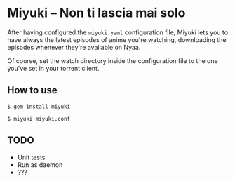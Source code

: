 Miyuki – Non ti lascia mai solo
======

After having configured the `miyuki.yaml` configuration file, Miyuki lets you to have always the latest episodes of anime you're watching, downloading the episodes whenever they're available on Nyaa.

Of course, set the watch directory inside the configuration file to the one you've set in your torrent client.

How to use
----------
`$ gem install miyuki`

`$ miyuki miyuki.conf`

TODO
----
- Unit tests
- Run as daemon
- ???
